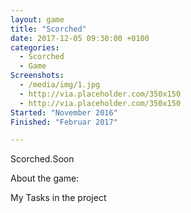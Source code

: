 ```yaml
---
layout: game
title: "Scorched"
date: 2017-12-05 09:30:00 +0100
categories:
  - Scorched
  - Game
Screenshots:
  - /media/img/1.jpg
  - http://via.placeholder.com/350x150
  - http://via.placeholder.com/350x150
Started: "November 2016"
Finished: "Februar 2017"

---
```


Scorched.Soon

About the game:


My Tasks in the project
